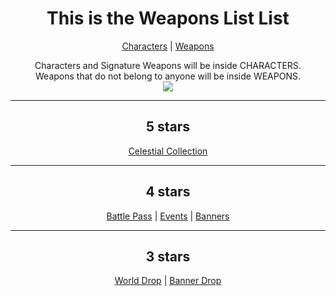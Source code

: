 <body>
  <div align="center">
    <h1>This is the Weapons List List</h1><p></p>
<a href="">Characters</a> | <a href="">Weapons</a><p></p>
Characters and Signature Weapons will be inside CHARACTERS.<br>
Weapons that do not belong to anyone will be inside WEAPONS.<br>
<img src="https://images-wixmp-ed30a86b8c4ca887773594c2.wixmp.com/i/600cc6ca-4f52-40e6-a83c-3bcd6e94e0ee/de7abse-2810a71f-480f-47a6-845f-823598d9f05d.png/v1/fill/w_1170,h_339/mmd_genshin_impact_sword_set_dl_by_cherrypiewithpoison_de7abse-fullview.png">
<hr>
<h2>5 stars</h2>
<a href="">Celestial Collection</a>
<hr>
<h2>4 stars</h2>
<a href="https://github.com/lihgrandini/characterstp/blob/main/Weapons/Battle%20Pass/README.md">Battle Pass</a> | <a href="">Events</a> | <a href="">Banners</a>
<hr>
<h2>3 stars</h2>
<a href="">World Drop</a> | <a href="">Banner Drop</a>
</body>
